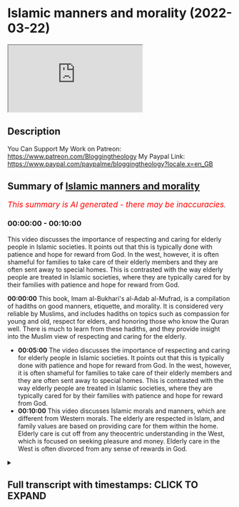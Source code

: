# Islamic manners and morality (2022-03-22)

<iframe loading='lazy' src='https://www.youtube.com/embed/HWzf359ROjw'></iframe>

## Description

You Can Support My Work on Patreon:
https://www.patreon.com/Bloggingtheology
My Paypal Link: 
https://www.paypal.com/paypalme/bloggingtheology?locale.x=en_GB

## Summary of [Islamic manners and morality](https://www.youtube.com/watch?v=HWzf359ROjw)


*<span style="color:red; font-size:125%">This summary is AI generated - there may be inaccuracies</span>. [](/)*

### <a onclick="modifyYTiframeseektime('0')">00:00:00</a> - <a onclick="modifyYTiframeseektime('600')">00:10:00</a>

This video discusses the importance of respecting and caring for elderly people in Islamic societies. It points out that this is typically done with patience and hope for reward from God. In the west, however, it is often shameful for families to take care of their elderly members and they are often sent away to special homes. This is contrasted with the way elderly people are treated in Islamic societies, where they are typically cared for by their families with patience and hope for reward from God.

**<a onclick="modifyYTiframeseektime('0')">00:00:00</a>** This book, Imam al-Bukhari's al-Adab al-Mufrad, is a compilation of hadiths on good manners, etiquette, and morality. It is considered very reliable by Muslims, and includes hadiths on topics such as compassion for young and old, respect for elders, and honoring those who know the Quran well. There is much to learn from these hadiths, and they provide insight into the Muslim view of respecting and caring for the elderly.
* **<a onclick="modifyYTiframeseektime('300')">00:05:00</a>** The video discusses the importance of respecting and caring for elderly people in Islamic societies. It points out that this is typically done with patience and hope for reward from God. In the west, however, it is often shameful for families to take care of their elderly members and they are often sent away to special homes. This is contrasted with the way elderly people are treated in Islamic societies, where they are typically cared for by their families with patience and hope for reward from God.
* **<a onclick="modifyYTiframeseektime('600')">00:10:00</a>** This video discusses Islamic morals and manners, which are different from Western morals. The elderly are respected in Islam, and family values are based on providing care for them within the home. Elderly care is cut off from any theocentric understanding in the West, which is focused on seeking pleasure and money. Elderly care in the West is often divorced from any sense of rewards in God.

<details><summary><h2>Full transcript with timestamps: CLICK TO EXPAND</h2></summary>

<a onclick="modifyYTiframeseektime('1')">0:00:01</a> i find the whole subject of islamic  
<a onclick="modifyYTiframeseektime('4')">0:00:04</a> etiquette manners and morality to be  
<a onclick="modifyYTiframeseektime('6')">0:00:06</a> absolutely fascinating and i wanted to  
<a onclick="modifyYTiframeseektime('8')">0:00:08</a> share with you an extract from this  
<a onclick="modifyYTiframeseektime('10')">0:00:10</a> wonderful book  
<a onclick="modifyYTiframeseektime('12')">0:00:12</a> it's called imam al-bukhari's al-adab  
<a onclick="modifyYTiframeseektime('15')">0:00:15</a> al-mufrad with full commentary it's a  
<a onclick="modifyYTiframeseektime('19')">0:00:19</a> perfect code for manners and morality  
<a onclick="modifyYTiframeseektime('22')">0:00:22</a> and this is a really thick book and it's  
<a onclick="modifyYTiframeseektime('24')">0:00:24</a> actually quite cheap to get these days  
<a onclick="modifyYTiframeseektime('26')">0:00:26</a> as well and on the back it says this  
<a onclick="modifyYTiframeseektime('28')">0:00:28</a> imam al-bukhari is best known for being  
<a onclick="modifyYTiframeseektime('32')">0:00:32</a> the author of the rigorously  
<a onclick="modifyYTiframeseektime('34')">0:00:34</a> authenticated collection of hadiths  
<a onclick="modifyYTiframeseektime('37')">0:00:37</a> known as the sahih  
<a onclick="modifyYTiframeseektime('39')">0:00:39</a> this islamic work is deemed by muslims  
<a onclick="modifyYTiframeseektime('41')">0:00:41</a> to be the most authentically transmitted  
<a onclick="modifyYTiframeseektime('44')">0:00:44</a> work after the quran and while it  
<a onclick="modifyYTiframeseektime('47')">0:00:47</a> includes roughly  
<a onclick="modifyYTiframeseektime('49')">0:00:49</a> 250 hadiths on adab this word meaning  
<a onclick="modifyYTiframeseektime('53')">0:00:53</a> good manners etiquette moral values  
<a onclick="modifyYTiframeseektime('56')">0:00:56</a> al-bukhari also dedicated a larger  
<a onclick="modifyYTiframeseektime('59')">0:00:59</a> separate work  
<a onclick="modifyYTiframeseektime('60')">0:01:00</a> to these very important areas that are  
<a onclick="modifyYTiframeseektime('63')">0:01:03</a> relevant to the muslims daily lives and  
<a onclick="modifyYTiframeseektime('65')">0:01:05</a> this separate work is known as this  
<a onclick="modifyYTiframeseektime('69')">0:01:09</a> al-adab al-mufrad and the present volume  
<a onclick="modifyYTiframeseektime('73')">0:01:13</a> presents the work in translation with a  
<a onclick="modifyYTiframeseektime('76')">0:01:16</a> complete commentary so this is an  
<a onclick="modifyYTiframeseektime('78')">0:01:18</a> absolute treasure if you want to  
<a onclick="modifyYTiframeseektime('80')">0:01:20</a> focus on  
<a onclick="modifyYTiframeseektime('82')">0:01:22</a> rigorously authenticated hadiths on a  
<a onclick="modifyYTiframeseektime('84')">0:01:24</a> dab  
<a onclick="modifyYTiframeseektime('85')">0:01:25</a> now chapter 19 of this i just really  
<a onclick="modifyYTiframeseektime('88')">0:01:28</a> like it's entitled young and old young  
<a onclick="modifyYTiframeseektime('91')">0:01:31</a> and old i'm going to read um several  
<a onclick="modifyYTiframeseektime('93')">0:01:33</a> hadiths from this selected by bukhari  
<a onclick="modifyYTiframeseektime('96')">0:01:36</a> obviously  
<a onclick="modifyYTiframeseektime('97')">0:01:37</a> and some of the commentary which i think  
<a onclick="modifyYTiframeseektime('99')">0:01:39</a> is really helpful when it comes to  
<a onclick="modifyYTiframeseektime('101')">0:01:41</a> etiquette manners  
<a onclick="modifyYTiframeseektime('103')">0:01:43</a> how we should view young and old  
<a onclick="modifyYTiframeseektime('107')">0:01:47</a> and the chapter begins with some  
<a onclick="modifyYTiframeseektime('109')">0:01:49</a> comments  
<a onclick="modifyYTiframeseektime('110')">0:01:50</a> some hadiths were reported by different  
<a onclick="modifyYTiframeseektime('113')">0:01:53</a> companions of the prophet and in  
<a onclick="modifyYTiframeseektime('114')">0:01:54</a> different chains of transmission  
<a onclick="modifyYTiframeseektime('117')">0:01:57</a> this indicates that the prophet might  
<a onclick="modifyYTiframeseektime('120')">0:02:00</a> have said the hadith on different  
<a onclick="modifyYTiframeseektime('121')">0:02:01</a> occasions to different people or that he  
<a onclick="modifyYTiframeseektime('124')">0:02:04</a> might have said it on an occasion when  
<a onclick="modifyYTiframeseektime('126')">0:02:06</a> he had a large audience  
<a onclick="modifyYTiframeseektime('129')">0:02:09</a> and then uh  
<a onclick="modifyYTiframeseektime('131')">0:02:11</a> several hadith quoted and i'll just  
<a onclick="modifyYTiframeseektime('133')">0:02:13</a> mention a few of them number three five  
<a onclick="modifyYTiframeseektime('135')">0:02:15</a> five  
<a onclick="modifyYTiframeseektime('136')">0:02:16</a> abu herrera reports that the prophet  
<a onclick="modifyYTiframeseektime('139')">0:02:19</a> said  
<a onclick="modifyYTiframeseektime('140')">0:02:20</a> a person who is not compassionate to our  
<a onclick="modifyYTiframeseektime('143')">0:02:23</a> young  
<a onclick="modifyYTiframeseektime('144')">0:02:24</a> and does not respect the rights of our  
<a onclick="modifyYTiframeseektime('147')">0:02:27</a> old people  
<a onclick="modifyYTiframeseektime('148')">0:02:28</a> does not belong to us  
<a onclick="modifyYTiframeseektime('151')">0:02:31</a> okay that's one another one  
<a onclick="modifyYTiframeseektime('154')">0:02:34</a> uh hadith number 357  
<a onclick="modifyYTiframeseektime('157')">0:02:37</a> abdullah ibn amma reports that the  
<a onclick="modifyYTiframeseektime('159')">0:02:39</a> prophet said  
<a onclick="modifyYTiframeseektime('161')">0:02:41</a> he does not belong to us who does not  
<a onclick="modifyYTiframeseektime('164')">0:02:44</a> show due respect to our elderly and is  
<a onclick="modifyYTiframeseektime('167')">0:02:47</a> not compassionate to our young  
<a onclick="modifyYTiframeseektime('171')">0:02:51</a> and the last hadith i'm going to quote  
<a onclick="modifyYTiframeseektime('173')">0:02:53</a> here 359  
<a onclick="modifyYTiframeseektime('176')">0:02:56</a> al-ashari said  
<a onclick="modifyYTiframeseektime('178')">0:02:58</a> it is a mark of glorifying god to honor  
<a onclick="modifyYTiframeseektime('182')">0:03:02</a> muslims who have gone grey to respect a  
<a onclick="modifyYTiframeseektime('185')">0:03:05</a> person who knows a quran by heart  
<a onclick="modifyYTiframeseektime('188')">0:03:08</a> provided that he neither goes to excess  
<a onclick="modifyYTiframeseektime('191')">0:03:11</a> nor is negligent of it  
<a onclick="modifyYTiframeseektime('193')">0:03:13</a> and to honor a ruler who maintains  
<a onclick="modifyYTiframeseektime('196')">0:03:16</a> justice  
<a onclick="modifyYTiframeseektime('198')">0:03:18</a> now there's some commentary on me it's  
<a onclick="modifyYTiframeseektime('200')">0:03:20</a> very interesting and it shows really  
<a onclick="modifyYTiframeseektime('202')">0:03:22</a> also the differences between the muslim  
<a onclick="modifyYTiframeseektime('204')">0:03:24</a> view of the elderly and the young and  
<a onclick="modifyYTiframeseektime('207')">0:03:27</a> the prevalent western view of the same  
<a onclick="modifyYTiframeseektime('210')">0:03:30</a> and the differences i think are striking  
<a onclick="modifyYTiframeseektime('213')">0:03:33</a> and there's much to learn and much food  
<a onclick="modifyYTiframeseektime('215')">0:03:35</a> for thought here  
<a onclick="modifyYTiframeseektime('217')">0:03:37</a> so um our author says in these hadiths  
<a onclick="modifyYTiframeseektime('219')">0:03:39</a> the prophet mentions two groups for  
<a onclick="modifyYTiframeseektime('222')">0:03:42</a> special treatment  
<a onclick="modifyYTiframeseektime('224')">0:03:44</a> the young who need compassion more than  
<a onclick="modifyYTiframeseektime('227')">0:03:47</a> anything else in the way we treat them  
<a onclick="modifyYTiframeseektime('230')">0:03:50</a> and the old who need respect  
<a onclick="modifyYTiframeseektime('233')">0:03:53</a> people may love the young and  
<a onclick="modifyYTiframeseektime('235')">0:03:55</a> instinctively be kind to them  
<a onclick="modifyYTiframeseektime('238')">0:03:58</a> but they may also feel them to be a  
<a onclick="modifyYTiframeseektime('240')">0:04:00</a> burden particularly when a child is  
<a onclick="modifyYTiframeseektime('243')">0:04:03</a> rebellious  
<a onclick="modifyYTiframeseektime('244')">0:04:04</a> ill or unable to express its needs  
<a onclick="modifyYTiframeseektime('249')">0:04:09</a> compassion eases any difficulty that a  
<a onclick="modifyYTiframeseektime('253')">0:04:13</a> child may cause  
<a onclick="modifyYTiframeseektime('255')">0:04:15</a> it motivates the adult to try to  
<a onclick="modifyYTiframeseektime('258')">0:04:18</a> understand the child and identify the  
<a onclick="modifyYTiframeseektime('261')">0:04:21</a> causes of its unhappiness or irritation  
<a onclick="modifyYTiframeseektime('265')">0:04:25</a> enhancing the first and dealing with the  
<a onclick="modifyYTiframeseektime('268')">0:04:28</a> second  
<a onclick="modifyYTiframeseektime('269')">0:04:29</a> therefore  
<a onclick="modifyYTiframeseektime('270')">0:04:30</a> the prophet stresses the need to be  
<a onclick="modifyYTiframeseektime('272')">0:04:32</a> compassionate to children in all these  
<a onclick="modifyYTiframeseektime('276')">0:04:36</a> hadiths  
<a onclick="modifyYTiframeseektime('278')">0:04:38</a> on the other hand these hadiths focus on  
<a onclick="modifyYTiframeseektime('281')">0:04:41</a> the treatment that should be given to  
<a onclick="modifyYTiframeseektime('283')">0:04:43</a> elderly people  
<a onclick="modifyYTiframeseektime('285')">0:04:45</a> it goes without saying that when one  
<a onclick="modifyYTiframeseektime('287')">0:04:47</a> grows old one's strength declines  
<a onclick="modifyYTiframeseektime('292')">0:04:52</a> several faculties weaken including  
<a onclick="modifyYTiframeseektime('295')">0:04:55</a> memory  
<a onclick="modifyYTiframeseektime('296')">0:04:56</a> hearing and eyesight  
<a onclick="modifyYTiframeseektime('299')">0:04:59</a> some elderly people may become unable to  
<a onclick="modifyYTiframeseektime('302')">0:05:02</a> express themselves as well as they used  
<a onclick="modifyYTiframeseektime('305')">0:05:05</a> to  
<a onclick="modifyYTiframeseektime('306')">0:05:06</a> the problem is that there is little hope  
<a onclick="modifyYTiframeseektime('308')">0:05:08</a> of recovery indeed the reverse is true  
<a onclick="modifyYTiframeseektime('311')">0:05:11</a> and the weakness is increased as time  
<a onclick="modifyYTiframeseektime('314')">0:05:14</a> goes by otherwise it just gets worse  
<a onclick="modifyYTiframeseektime('317')">0:05:17</a> progressively and worse  
<a onclick="modifyYTiframeseektime('319')">0:05:19</a> hence some people may treat treat an  
<a onclick="modifyYTiframeseektime('322')">0:05:22</a> elderly person with condemcension  
<a onclick="modifyYTiframeseektime('325')">0:05:25</a> which may hurt their feelings  
<a onclick="modifyYTiframeseektime('329')">0:05:29</a> to be kind to an elderly person showing  
<a onclick="modifyYTiframeseektime('332')">0:05:32</a> respect and understanding and  
<a onclick="modifyYTiframeseektime('334')">0:05:34</a> overlooking that they may be slow in one  
<a onclick="modifyYTiframeseektime('338')">0:05:38</a> thing or another are all easy for anyone  
<a onclick="modifyYTiframeseektime('341')">0:05:41</a> who has a clear sense of social values  
<a onclick="modifyYTiframeseektime('345')">0:05:45</a> and this is what the hadith brings he  
<a onclick="modifyYTiframeseektime('347')">0:05:47</a> brings these social values we can learn  
<a onclick="modifyYTiframeseektime('350')">0:05:50</a> much from the wisdom and experience of  
<a onclick="modifyYTiframeseektime('353')">0:05:53</a> older people  
<a onclick="modifyYTiframeseektime('354')">0:05:54</a> to dismiss any elderly person as someone  
<a onclick="modifyYTiframeseektime('357')">0:05:57</a> who is past usefulness is particularly  
<a onclick="modifyYTiframeseektime('360')">0:06:00</a> cruel and this happens unfortunately a  
<a onclick="modifyYTiframeseektime('363')">0:06:03</a> lot in the west these days  
<a onclick="modifyYTiframeseektime('365')">0:06:05</a> because it is easy to fall into this  
<a onclick="modifyYTiframeseektime('367')">0:06:07</a> trap the prophet repeatedly stressed the  
<a onclick="modifyYTiframeseektime('370')">0:06:10</a> importance of showing respect and  
<a onclick="modifyYTiframeseektime('373')">0:06:13</a> kindness to our elderly  
<a onclick="modifyYTiframeseektime('376')">0:06:16</a> they are people we should honor  
<a onclick="modifyYTiframeseektime('380')">0:06:20</a> hadith number  
<a onclick="modifyYTiframeseektime('382')">0:06:22</a> 359 already quoted provides a good  
<a onclick="modifyYTiframeseektime('385')">0:06:25</a> example of how the prophet combined the  
<a onclick="modifyYTiframeseektime('388')">0:06:28</a> treatment of three different categories  
<a onclick="modifyYTiframeseektime('390')">0:06:30</a> of people under one heading  
<a onclick="modifyYTiframeseektime('393')">0:06:33</a> the hadith says just to remind us it is  
<a onclick="modifyYTiframeseektime('396')">0:06:36</a> a mark of glorifying god to honor  
<a onclick="modifyYTiframeseektime('399')">0:06:39</a> muslims who have gone gray to respect a  
<a onclick="modifyYTiframeseektime('402')">0:06:42</a> person who knows the quran by heart  
<a onclick="modifyYTiframeseektime('406')">0:06:46</a> provided that he neither goes to excess  
<a onclick="modifyYTiframeseektime('409')">0:06:49</a> nor is negligent of it  
<a onclick="modifyYTiframeseektime('411')">0:06:51</a> and to honor a ruler who maintains  
<a onclick="modifyYTiframeseektime('414')">0:06:54</a> justice  
<a onclick="modifyYTiframeseektime('416')">0:06:56</a> an elderly person who has gone gray may  
<a onclick="modifyYTiframeseektime('419')">0:06:59</a> be only an ordinary person who never  
<a onclick="modifyYTiframeseektime('422')">0:07:02</a> aspired to high position  
<a onclick="modifyYTiframeseektime('424')">0:07:04</a> he may be far removed from the person in  
<a onclick="modifyYTiframeseektime('428')">0:07:08</a> power whom the hadith tells us to honor  
<a onclick="modifyYTiframeseektime('431')">0:07:11</a> if he maintains justice  
<a onclick="modifyYTiframeseektime('434')">0:07:14</a> both may have little in common with a  
<a onclick="modifyYTiframeseektime('436')">0:07:16</a> person who has learned the quran by  
<a onclick="modifyYTiframeseektime('439')">0:07:19</a> heart the latter may only be a youth in  
<a onclick="modifyYTiframeseektime('442')">0:07:22</a> his teens or even younger much younger  
<a onclick="modifyYTiframeseektime('445')">0:07:25</a> people these days remember the quran in  
<a onclick="modifyYTiframeseektime('447')">0:07:27</a> its entirety it's remarkable  
<a onclick="modifyYTiframeseektime('449')">0:07:29</a> nevertheless the prophet tells us that  
<a onclick="modifyYTiframeseektime('451')">0:07:31</a> to honor all these people is a mark of  
<a onclick="modifyYTiframeseektime('455')">0:07:35</a> proper glorification of god  
<a onclick="modifyYTiframeseektime('458')">0:07:38</a> it goes without saying that to glorify  
<a onclick="modifyYTiframeseektime('461')">0:07:41</a> god is an act of worship which is  
<a onclick="modifyYTiframeseektime('463')">0:07:43</a> required by a muslim throughout his life  
<a onclick="modifyYTiframeseektime('468')">0:07:48</a> this is indeed the mark of true faith  
<a onclick="modifyYTiframeseektime('471')">0:07:51</a> therefore when the prophet defines a  
<a onclick="modifyYTiframeseektime('474')">0:07:54</a> certain type of behavior in society  
<a onclick="modifyYTiframeseektime('476')">0:07:56</a> relating it to the glorification of god  
<a onclick="modifyYTiframeseektime('480')">0:08:00</a> he emphasizes its importance as a proper  
<a onclick="modifyYTiframeseektime('484')">0:08:04</a> islamic attitude consequently muslims  
<a onclick="modifyYTiframeseektime('487')">0:08:07</a> acquire this as part of their social  
<a onclick="modifyYTiframeseektime('490')">0:08:10</a> values  
<a onclick="modifyYTiframeseektime('492')">0:08:12</a> this is the reason why the elderly have  
<a onclick="modifyYTiframeseektime('496')">0:08:16</a> always enjoyed a position of respect in  
<a onclick="modifyYTiframeseektime('499')">0:08:19</a> muslim societies now this next paragraph  
<a onclick="modifyYTiframeseektime('502')">0:08:22</a> i find is so  
<a onclick="modifyYTiframeseektime('504')">0:08:24</a> heart rendering and striking as a  
<a onclick="modifyYTiframeseektime('506')">0:08:26</a> westerner living in the west obviously  
<a onclick="modifyYTiframeseektime('509')">0:08:29</a> um the situation is so different from  
<a onclick="modifyYTiframeseektime('511')">0:08:31</a> the way it's described here so i'll just  
<a onclick="modifyYTiframeseektime('514')">0:08:34</a> perhaps make some comments after reading  
<a onclick="modifyYTiframeseektime('516')">0:08:36</a> the paragraph  
<a onclick="modifyYTiframeseektime('517')">0:08:37</a> this is the reason to repeat why the  
<a onclick="modifyYTiframeseektime('520')">0:08:40</a> elderly have always enjoyed a position  
<a onclick="modifyYTiframeseektime('522')">0:08:42</a> of respect  
<a onclick="modifyYTiframeseektime('524')">0:08:44</a> in muslim societies  
<a onclick="modifyYTiframeseektime('526')">0:08:46</a> wherever we may go in the muslim world  
<a onclick="modifyYTiframeseektime('529')">0:08:49</a> we find families taking care of their  
<a onclick="modifyYTiframeseektime('532')">0:08:52</a> elders even when providing such care  
<a onclick="modifyYTiframeseektime('535')">0:08:55</a> involves putting in much effort and  
<a onclick="modifyYTiframeseektime('538')">0:08:58</a> represents a heavy burden  
<a onclick="modifyYTiframeseektime('541')">0:09:01</a> looking after a senile or inva  
<a onclick="modifyYTiframeseektime('545')">0:09:05</a> invalid person  
<a onclick="modifyYTiframeseektime('547')">0:09:07</a> may be very hard and tiring  
<a onclick="modifyYTiframeseektime('551')">0:09:11</a> muslim families undertake these tasks  
<a onclick="modifyYTiframeseektime('553')">0:09:13</a> with patience hoping to receive god's  
<a onclick="modifyYTiframeseektime('556')">0:09:16</a> reward  
<a onclick="modifyYTiframeseektime('558')">0:09:18</a> in fact old people's homes are scarce in  
<a onclick="modifyYTiframeseektime('562')">0:09:22</a> muslim societies to repeat that old  
<a onclick="modifyYTiframeseektime('565')">0:09:25</a> people's homes are scarce in muslim  
<a onclick="modifyYTiframeseektime('568')">0:09:28</a> societies because society makes it  
<a onclick="modifyYTiframeseektime('570')">0:09:30</a> shameful  
<a onclick="modifyYTiframeseektime('572')">0:09:32</a> for a family to relinquish its duty of  
<a onclick="modifyYTiframeseektime('575')">0:09:35</a> providing proper care for its elderly  
<a onclick="modifyYTiframeseektime('580')">0:09:40</a> i this is this is so heart-rending uh in  
<a onclick="modifyYTiframeseektime('583')">0:09:43</a> in britain and i know it's true in many  
<a onclick="modifyYTiframeseektime('584')">0:09:44</a> other places in the west when a person  
<a onclick="modifyYTiframeseektime('587')">0:09:47</a> reaches a very advanced age they are  
<a onclick="modifyYTiframeseektime('589')">0:09:49</a> basically sent to special homes away  
<a onclick="modifyYTiframeseektime('592')">0:09:52</a> from the family where they are looked  
<a onclick="modifyYTiframeseektime('594')">0:09:54</a> after by professional nurses or support  
<a onclick="modifyYTiframeseektime('597')">0:09:57</a> workers  
<a onclick="modifyYTiframeseektime('599')">0:09:59</a> and they all live together and they just  
<a onclick="modifyYTiframeseektime('601')">0:10:01</a> watch television all day and they're  
<a onclick="modifyYTiframeseektime('602')">0:10:02</a> looked after guys by it's very very  
<a onclick="modifyYTiframeseektime('605')">0:10:05</a> different they're taking it taken away  
<a onclick="modifyYTiframeseektime('607')">0:10:07</a> from their families nearly always and  
<a onclick="modifyYTiframeseektime('609')">0:10:09</a> putting special homes away from their  
<a onclick="modifyYTiframeseektime('612')">0:10:12</a> loved ones and there they live out days  
<a onclick="modifyYTiframeseektime('615')">0:10:15</a> often without much love or care from  
<a onclick="modifyYTiframeseektime('618')">0:10:18</a> their family and it's just awful and i'm  
<a onclick="modifyYTiframeseektime('620')">0:10:20</a> not blaming anyone it's just the way  
<a onclick="modifyYTiframeseektime('622')">0:10:22</a> what the west is set up like this  
<a onclick="modifyYTiframeseektime('624')">0:10:24</a> uh and basically the elderly are not  
<a onclick="modifyYTiframeseektime('626')">0:10:26</a> respected they're seen as to be  
<a onclick="modifyYTiframeseektime('628')">0:10:28</a> marginalized and put away somewhere so  
<a onclick="modifyYTiframeseektime('630')">0:10:30</a> that we in our work working lives and  
<a onclick="modifyYTiframeseektime('633')">0:10:33</a> our professional lives don't have to  
<a onclick="modifyYTiframeseektime('634')">0:10:34</a> deal with the responsibilities of caring  
<a onclick="modifyYTiframeseektime('637')">0:10:37</a> for them and looking after them  
<a onclick="modifyYTiframeseektime('639')">0:10:39</a> but islamic social values are very  
<a onclick="modifyYTiframeseektime('641')">0:10:41</a> different and their family values based  
<a onclick="modifyYTiframeseektime('643')">0:10:43</a> on  
<a onclick="modifyYTiframeseektime('644')">0:10:44</a> providing proper care for its elderly  
<a onclick="modifyYTiframeseektime('647')">0:10:47</a> within the home within the family and i  
<a onclick="modifyYTiframeseektime('649')">0:10:49</a> think that is something the west can  
<a onclick="modifyYTiframeseektime('651')">0:10:51</a> learn from and look to to improve the  
<a onclick="modifyYTiframeseektime('654')">0:10:54</a> quality of life of everyone  
<a onclick="modifyYTiframeseektime('656')">0:10:56</a> and of course in the west it's it's  
<a onclick="modifyYTiframeseektime('657')">0:10:57</a> divorced from any sense of the rewards  
<a onclick="modifyYTiframeseektime('659')">0:10:59</a> of god and god's providing fat the  
<a onclick="modifyYTiframeseektime('662')">0:11:02</a> elderly uh support in families is  
<a onclick="modifyYTiframeseektime('665')">0:11:05</a> completely cut off from any theocentric  
<a onclick="modifyYTiframeseektime('667')">0:11:07</a> understanding of  
<a onclick="modifyYTiframeseektime('669')">0:11:09</a> our  
<a onclick="modifyYTiframeseektime('670')">0:11:10</a> our lives on earth which are basically  
<a onclick="modifyYTiframeseektime('673')">0:11:13</a> centered around seeking advancement and  
<a onclick="modifyYTiframeseektime('676')">0:11:16</a> pleasure and money and so on um  
<a onclick="modifyYTiframeseektime('679')">0:11:19</a> completely cut off from a larger  
<a onclick="modifyYTiframeseektime('682')">0:11:22</a> theological understanding theocentric  
<a onclick="modifyYTiframeseektime('684')">0:11:24</a> understanding of our purpose in life  
<a onclick="modifyYTiframeseektime('687')">0:11:27</a> anyway i just wanted to share um those  
<a onclick="modifyYTiframeseektime('689')">0:11:29</a> lovely hadith uh from chapter 19 young  
<a onclick="modifyYTiframeseektime('692')">0:11:32</a> and old and this book uh which i do  
<a onclick="modifyYTiframeseektime('695')">0:11:35</a> recommend is really thick you can see i  
<a onclick="modifyYTiframeseektime('698')">0:11:38</a> mean there's literally thousands of  
<a onclick="modifyYTiframeseektime('700')">0:11:40</a> hadith just on  
<a onclick="modifyYTiframeseektime('702')">0:11:42</a> manners and morality is a perfect code  
<a onclick="modifyYTiframeseektime('705')">0:11:45</a> it says for of manners and morality  
<a onclick="modifyYTiframeseektime('708')">0:11:48</a> compiled by imam al-bukhari so they're  
<a onclick="modifyYTiframeseektime('710')">0:11:50</a> all authentic and it's a marvelous  
<a onclick="modifyYTiframeseektime('712')">0:11:52</a> treasure to to own and god willing i  
<a onclick="modifyYTiframeseektime('716')">0:11:56</a> will  
<a onclick="modifyYTiframeseektime('717')">0:11:57</a> record other perhaps videos talking  
<a onclick="modifyYTiframeseektime('720')">0:12:00</a> about other hadiths as well till next  
<a onclick="modifyYTiframeseektime('722')">0:12:02</a> time  

</details>

